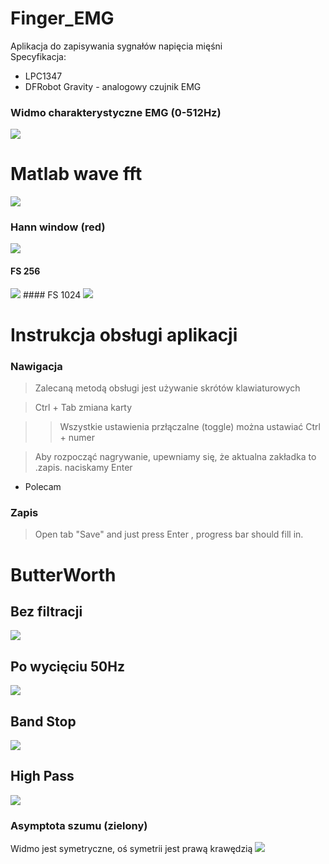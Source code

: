 # Finger_EMG 
Aplikacja do zapisywania sygnałów napięcia mięśni <br> 
Specyfikacja:
* LPC1347 
* DFRobot Gravity - analogowy czujnik EMG

### Widmo charakterystyczne EMG (0-512Hz)  
<img src="docs/now.png">

# Matlab wave fft
<img src="docs/works.gif">

### Hann window (red)
<img src="docs/hann.png">

#### FS 256
<img src="docs/256.png">
#### FS 1024
<img src="docs/1024.png">

# Instrukcja obsługi aplikacji 
### Nawigacja 

>Zalecaną metodą obsługi jest używanie skrótów klawiaturowych
	
> <kbhit>Ctrl</kbhit> + <kbhit>Tab</kbhit> zmiana karty 
		
>> Wszystkie ustawienia przłączalne (toggle) można ustawiać  <kbhit>Ctrl</kbhit> + <kbhit>numer</kbhit> 
		
> Aby rozpocząć nagrywanie, upewniamy się, że aktualna zakładka to .zapis. naciskamy <kbhit>Enter</kbhit> 
		
* Polecam
### Zapis 
> Open tab "Save" and just press <kbhit> Enter </kbhit>, progress bar should fill in.

# ButterWorth
## Bez filtracji
<img src="docs/no.png">

## Po wycięciu 50Hz

<img src="docs/filtered.png">

## Band Stop

<img src="docs/bandStop.gif">

## High Pass
<img src="docs/highPass.gif">

### Asymptota szumu (zielony)
Widmo jest symetryczne, oś symetrii jest prawą krawędzią 
<img src="docs/noise.png">

